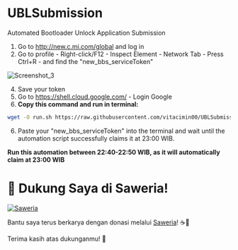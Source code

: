# UBLSubmission
Automated Bootloader Unlock Application Submission
1. Go to http://new.c.mi.com/global and log in
2. Go to profile - Right-click/F12 - Inspect Element - Network Tab - Press Ctrl+R - and find the "new_bbs_serviceToken"

![Screenshot_3](https://github.com/user-attachments/assets/be148c61-537e-4cfe-9cb2-d9eb33438ca3)

4. Save your token
5. Go to https://shell.cloud.google.com/ - Login Google
6. **Copy this command and run in terminal:**
```sh
wget -O run.sh https://raw.githubusercontent.com/vitacimin00/UBLSubmission/refs/heads/main/run.sh && chmod +x run.sh && ./run.sh
```
6. Paste your "new_bbs_serviceToken" into the terminal and wait until the automation script successfully claims it at 23:00 WIB.

**Run this automation between 22:40-22:50 WIB, as it will automatically claim at 23:00 WIB**


# 🚀 **Dukung Saya di Saweria!**  

[![Saweria](https://img.shields.io/badge/Donate-Saweria-orange?style=for-the-badge&logo=coffee)](https://saweria.co/Xanthophyll)  

Bantu saya terus berkarya dengan donasi melalui [Saweria](https://saweria.co/Xanthophyll)! ☕💖  

Terima kasih atas dukunganmu! 🙌  
